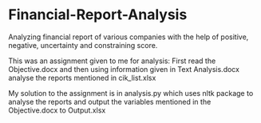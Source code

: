 # Financial-Report-Analysis
Analyzing financial report of various companies with the help of positive, negative, uncertainty and constraining score.

This was an assignment given to me for analysis:
First read the Objective.docx and then using information given in Text Analysis.docx analyse the reports mentioned in cik_list.xlsx

My solution to the assignment is in analysis.py which uses nltk package to analyse the reports and output the variables mentioned in the Objective.docx to Output.xlsx
